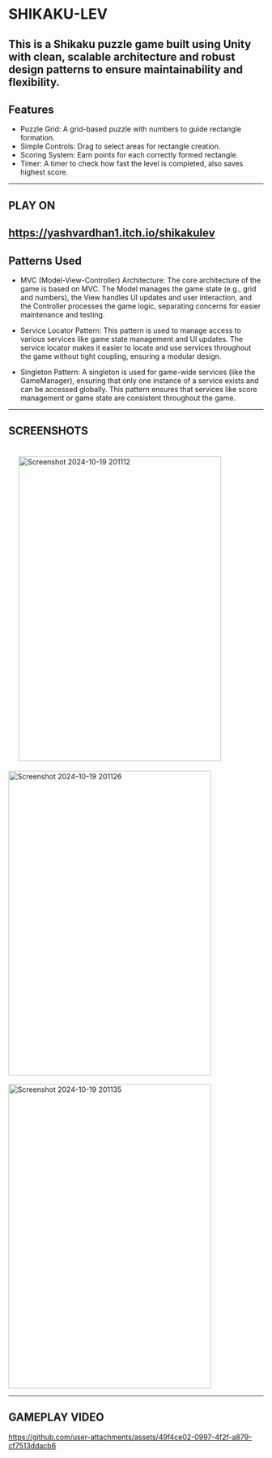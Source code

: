 # SHIKAKU-LEV
This is a Shikaku puzzle game built using Unity with clean, scalable architecture and robust design patterns to ensure maintainability and flexibility.
---

## Features
- Puzzle Grid: A grid-based puzzle with numbers to guide rectangle formation.
- Simple Controls: Drag to select areas for rectangle creation.
- Scoring System: Earn points for each correctly formed rectangle.
- Timer: A timer to check how fast the level is completed, also saves highest score.
---
## PLAY ON
  https://yashvardhan1.itch.io/shikakulev
---
## Patterns Used
- MVC (Model-View-Controller) Architecture: The core architecture of the game is based on MVC. The Model manages the game state (e.g., grid and numbers), the View handles UI updates and user interaction, and the Controller processes the game logic, separating concerns for easier maintenance and testing.

- Service Locator Pattern: This pattern is used to manage access to various services like game state management and UI updates. The service locator makes it easier to locate and use services throughout the game without tight coupling, ensuring a modular design.

- Singleton Pattern: A singleton is used for game-wide services (like the GameManager), ensuring that only one instance of a service exists and can be accessed globally. This pattern ensures that services like score management or game state are consistent throughout the game.
---
## SCREENSHOTS
<img src="https://github.com/user-attachments/assets/27400665-af1c-42c7-81c6-f1b36288e036" alt="Screenshot 2024-10-19 201112" width="400" height="600" style="margin: 20px;">
&nbsp;&nbsp;&nbsp;&nbsp;
<img src="https://github.com/user-attachments/assets/fd6baeba-c650-433a-9022-132ad813afff" alt="Screenshot 2024-10-19 201126" width="400" height="600">
<br><br>
<img src="https://github.com/user-attachments/assets/911f7a68-5cfe-4caa-ad9a-b8e54661d838" alt="Screenshot 2024-10-19 201135" width="400" height="600">

---
## GAMEPLAY VIDEO
  https://github.com/user-attachments/assets/49f4ce02-0997-4f2f-a879-cf7513ddacb6

